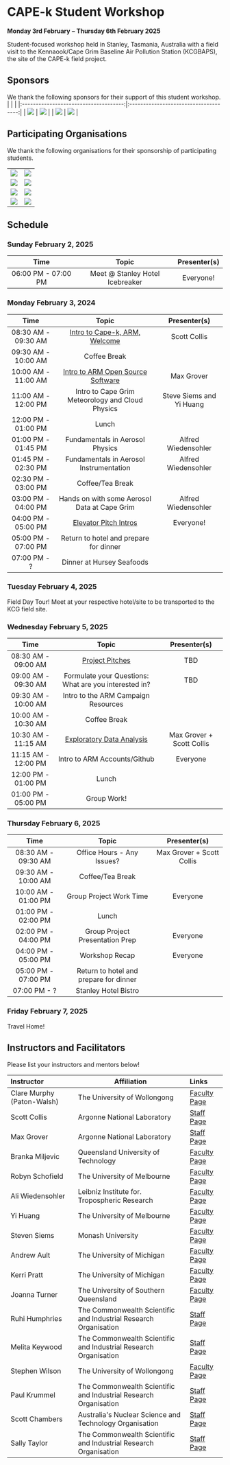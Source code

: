 # CAPE-k Student Workshop

**Monday 3rd February** **–** **Thursday 6th February 2025**

Student-focused workshop held in Stanley, Tasmania, Australia with a field visit to the Kennaook/Cape Grim Baseline Air Pollution Station (KCGBAPS), the site of the CAPE-k field project.

## Sponsors
We thank the following sponsors for their support of this student workshop.
|                                       |                                       |
|:-------------------------------------:|:-------------------------------------:|
| ![](images/21-centuray-weather.png) | ![](images/access-logo.png) |
| ![](images/casanz-logo.png) | ![](images/amos-logo.png) |

## Participating Organisations
We thank the following organisations for their sponsorship of participating students.

|                                       |                                       |
|:-------------------------------------:|:-------------------------------------:|
| ![](images/univ-of-wollongong-logo.png) | ![](images/queensland-univ-of-tech-logo.png) |
| ![](images/monash-university-logo.png) | ![](images/univ-south-wales-logo.png) |
| ![](images/arm-logo.jpg) | ![](images/univ-melbourne-logo.png) |
| ![](images/univ-tasmania-logo.png) | ![](images/ansto-logo.png) |

## Schedule

### Sunday February 2, 2025

| Time                | Topic                  | Presenter(s)                       |
| :---:               |    :----:              |    :---:                           |
| 06:00 PM - 07:00 PM | Meet @ Stanley Hotel Icebreaker   | Everyone!                          |

### Monday February 3, 2024

| Time                 | Topic                                  | Presenter(s)                       |
| :---:                |    :----:                              |    :---:                           |
| 08:30 AM - 09:30 AM  | [Intro to Cape-k, ARM, Welcome](https://docs.google.com/presentation/d/1X1lc7fCF4jDaD_nUZ8l6X7-4O0ZR3eB7/edit?usp=sharing&ouid=104304750518137712212&rtpof=true&sd=true)                  | Scott Collis     |
| 09:30 AM - 10:00 AM  | Coffee Break                           |                                    |
| 10:00 AM - 11:00 AM  | [Intro to ARM Open Source Software](https://arm-development.github.io/cape-k-student-workshop-2025/act-tutorial)            | Max Grover |
| 11:00 AM - 12:00 PM  | Intro to Cape Grim Meteorology and Cloud Physics     |  Steve Siems and Yi Huang         |
| 12:00 PM - 01:00 PM  | Lunch                                  |                                    |
| 01:00 PM - 01:45 PM  | Fundamentals in Aerosol Physics                          |    Alfred Wiedensohler                     |
| 01:45 PM - 02:30 PM  | Fundamentals in Aerosol Instrumentation                  |    Alfred Wiedensohler                     |
| 02:30 PM - 03:00 PM  | Coffee/Tea Break                       |                                    |
| 03:00 PM - 04:00 PM  | Hands on with some Aerosol Data at Cape Grim             | Alfred Wiedensohler                    |
| 04:00 PM - 05:00 PM  | [Elevator Pitch Intros](https://docs.google.com/presentation/d/1PisperAcY0L8hQgbDIkvMu3SHYPtXrYwaGOuE2otugo/edit?usp=sharing)                     | Everyone!          |
| 05:00 PM - 07:00 PM  | Return to hotel and prepare for dinner              |           |
| 07:00 PM - ?  | Dinner at Hursey Seafoods              |           |

### Tuesday February 4, 2025

Field Day Tour! Meet at your respective hotel/site to be transported to the KCG field site.

### Wednesday February 5, 2025

| Time                 | Topic                                  | Presenter(s)                       |
| :---:                |    :----:                              |    :---:                           |
| 08:30 AM - 09:00 AM  | [Project Pitches](https://docs.google.com/presentation/d/18utZg19c3eoz_lBq0wFX--jKw5Rd7e46z7NI-hXzFu0/edit?usp=sharing)                        | TBD                     |
| 09:00 AM - 09:30 AM  | Formulate your Questions: What are you interested in?        | TBD                    |
| 09:30 AM - 10:00 AM  | Intro to the ARM Campaign Resources    |                                    |
| 10:00 AM - 10:30 AM  | Coffee Break                           |                                    |
| 10:30 AM - 11:15 AM  | [Exploratory Data Analysis](notebooks/pandas/exploratory-analysis-with-pandas.ipynb)     | Max Grover + Scott Collis        |
| 11:15 AM - 12:00 PM  | Intro to ARM Accounts/Github  | Everyone                      |
| 12:00 PM - 01:00 PM  | Lunch          |                         |
| 01:00 PM - 05:00 PM  | Group Work!    |                                    |                                  |

### Thursday February 6, 2025

| Time                 | Topic                                  | Presenter(s)                       |
| :---:                |    :----:                              |    :---:                           |
| 08:30 AM - 09:30 AM  | Office Hours - Any Issues?        | Max Grover + Scott Collis                         |
| 09:30 AM - 10:00 AM  | Coffee/Tea Break                  |                                    |
| 10:00 AM - 01:00 PM  | Group Project Work Time     | Everyone        |
| 01:00 PM - 02:00 PM  | Lunch          |                          |
| 02:00 PM - 04:00 PM  | Group Project Presentation Prep |  Everyone                |                        |
| 04:00 PM - 05:00 PM  | Workshop Recap |  Everyone                |                        |
| 05:00 PM - 07:00 PM  | Return to hotel and prepare for dinner              |           |
| 07:00 PM - ?  | Stanley Hotel Bistro              |           |

### Friday February 7, 2025

Travel Home!

## Instructors and Facilitators

Please list your instructors and mentors below!

| Instructor | Affiliation | Links |
| :------- | ------- |:------- |
| Clare Murphy (Paton-Walsh) | The University of Wollongong | [Faculty Page](https://scholars.uow.edu.au/clare-murphy) |
| Scott Collis | Argonne National Laboratory | [Staff Page](https://www.anl.gov/profile/scott-m-collis) |
| Max Grover | Argonne National Laboratory | [Staff Page](https://www.anl.gov/profile/maxwell-grover) |
| Branka Miljevic | Queensland University of Technology | [Faculty Page](https://www.neiu.edu/faculty/joseph-hibdon) |
| Robyn Schofield | The University of Melbourne | [Faculty Page](https://findanexpert.unimelb.edu.au/profile/433184-robyn-schofield) |
| Ali Wiedensohler |  Leibniz Institute for. Tropospheric Research | [Faculty Page](https://www.tropos.de/en/institute/about-us/employees/alfred-wiedensohler) |
| Yi Huang | The University of Melbourne | [Faculty Page](https://findanexpert.unimelb.edu.au/profile/844217-yi-huang) |
| Steven Siems | Monash University | [Faculty Page](https://research.monash.edu/en/persons/steven-siems) |
| Andrew Ault | The University of Michigan | [Faculty Page](https://lsa.umich.edu/chem/people/faculty/aulta.html) |
| Kerri Pratt| The University of Michigan | [Faculty Page](https://lsa.umich.edu/chem/people/faculty/prattka.html) |
| Joanna Turner| The University of Southern Queensland | [Faculty Page](https://staffprofile.unisq.edu.au/profile/joanna-turner) |
| Ruhi Humphries| The Commonwealth Scientific and Industrial Research Organisation | [Staff Page](https://people.csiro.au/H/R/Ruhi-Humphries) |
| Melita Keywood| The Commonwealth Scientific and Industrial Research Organisation | [Staff Page](https://people.csiro.au/k/m/melita-keywood) |
| Stephen Wilson| The University of Wollongong | [Faculty Page](https://scholars.uow.edu.au/stephen-wilson) |
| Paul Krummel| The Commonwealth Scientific and Industrial Research Organisation | [Staff Page](https://people.csiro.au/k/p/paul-krummel) |
| Scott Chambers| Australia's Nuclear Science and Technology Organisation | [Staff Page](https://www.ansto.gov.au/people/dr-scott-chambers) |
| Sally Taylor| The Commonwealth Scientific and Industrial Research Organisation | [Staff Page](https://people.csiro.au/t/s/sally-taylor) |
